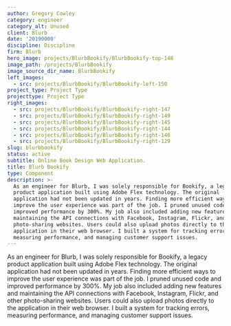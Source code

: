 ```yaml
---
author: Gregory Cowley
category: engineer
category_alt: Unused
client: Blurb
date: '20190000'
discipline: Discipline
firm: Blurb
hero_image: projects/BlurbBookify/BlurbBookify-top-148
image_path: /projects/BlurbBookify
image_source_dir_name: BlurbBookify
left_images:
  - src: projects/BlurbBookify/BlurbBookify-left-150
project_type: Project Type
projecttype: Project Type
right_images:
  - src: projects/BlurbBookify/BlurbBookify-right-147
  - src: projects/BlurbBookify/BlurbBookify-right-149
  - src: projects/BlurbBookify/BlurbBookify-right-145
  - src: projects/BlurbBookify/BlurbBookify-right-144
  - src: projects/BlurbBookify/BlurbBookify-right-146
  - src: projects/BlurbBookify/BlurbBookify-right-129
slug: blurbbookify
status: active
subtitle: Online Book Design Web Application.
title: Blurb Bookify
type: Component
description: >-
  As an engineer for Blurb, I was solely responsible for Bookify, a legacy
  product application built using Adobe Flex technology. The original
  application had not been updated in years. Finding more efficient ways to
  improve the user experience was part of the job. I pruned unused code and
  improved performance by 300%. My job also included adding new features and
  maintaining the API connections with Facebook, Instagram, Flickr, and other
  photo-sharing websites. Users could also upload photos directly to the
  application in their web browser. I built a system for tracking errors,
  measuring performance, and managing customer support issues.
---
```

As an engineer for Blurb, I was solely responsible for Bookify, a legacy product application built using Adobe Flex technology. The original application had not been updated in years. Finding more efficient ways to improve the user experience was part of the job. I pruned unused code and improved performance by 300%. My job also included adding new features and maintaining the API connections with Facebook, Instagram, Flickr, and other photo-sharing websites. Users could also upload photos directly to the application in their web browser. I built a system for tracking errors, measuring performance, and managing customer support issues. 
